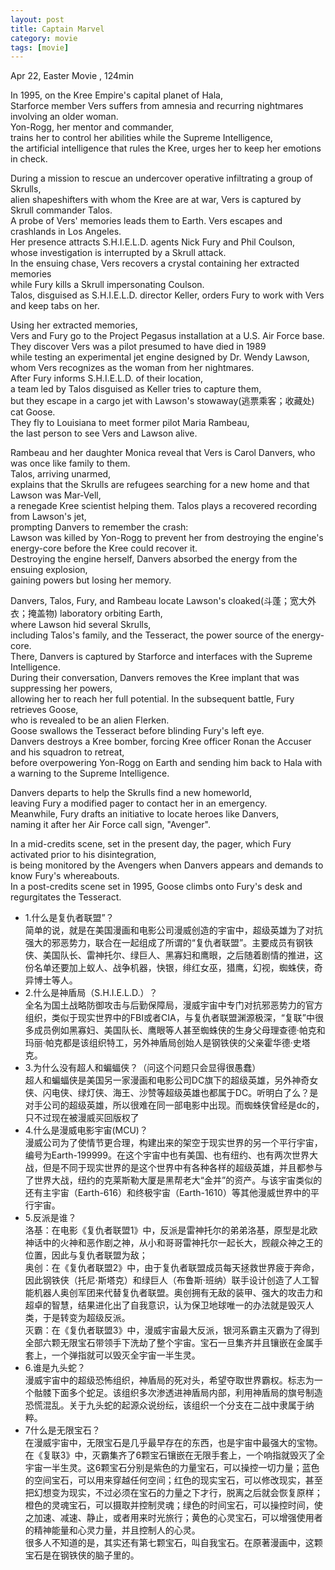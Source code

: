 ```yaml
---
layout: post
title: Captain Marvel
category: movie
tags: [movie]
---
```


Apr 22, Easter Movie , 124min 

In 1995, on the Kree Empire's capital planet of Hala,   
Starforce member Vers suffers from amnesia and recurring nightmares involving an older woman.   
Yon-Rogg, her mentor and commander,   
trains her to control her abilities while the Supreme Intelligence,   
the artificial intelligence that rules the Kree, urges her to keep her emotions in check.  

During a mission to rescue an undercover operative infiltrating a group of Skrulls,   
alien shapeshifters with whom the Kree are at war, Vers is captured by Skrull commander Talos.   
A probe of Vers' memories leads them to Earth. Vers escapes and crashlands in Los Angeles.   
Her presence attracts S.H.I.E.L.D. agents Nick Fury and Phil Coulson,   
whose investigation is interrupted by a Skrull attack.   
In the ensuing chase, Vers recovers a crystal containing her extracted memories   
while Fury kills a Skrull impersonating Coulson.   
Talos, disguised as S.H.I.E.L.D. director Keller, orders Fury to work with Vers and keep tabs on her.  

Using her extracted memories,   
Vers and Fury go to the Project Pegasus installation at a U.S. Air Force base.   
They discover Vers was a pilot presumed to have died in 1989   
while testing an experimental jet engine designed by Dr. Wendy Lawson,   
whom Vers recognizes as the woman from her nightmares.   
After Fury informs S.H.I.E.L.D. of their location,   
a team led by Talos disguised as Keller tries to capture them,   
but they escape in a cargo jet with Lawson's stowaway(逃票乘客；收藏处) cat Goose.   
They fly to Louisiana to meet former pilot Maria Rambeau,   
the last person to see Vers and Lawson alive.

Rambeau and her daughter Monica reveal that Vers is Carol Danvers, who was once like family to them.   
Talos, arriving unarmed,   
explains that the Skrulls are refugees searching for a new home and that Lawson was Mar-Vell,   
a renegade Kree scientist helping them. Talos plays a recovered recording from Lawson's jet,   
prompting Danvers to remember the crash:  
Lawson was killed by Yon-Rogg to prevent her from destroying the engine's energy-core before the Kree could recover it.   
Destroying the engine herself, Danvers absorbed the energy from the ensuing explosion,   
gaining powers but losing her memory.

Danvers, Talos, Fury, and Rambeau locate Lawson's cloaked(斗蓬；宽大外衣；掩盖物) laboratory orbiting Earth,  
where Lawson hid several Skrulls,   
including Talos's family, and the Tesseract, the power source of the energy-core.   
There, Danvers is captured by Starforce and interfaces with the Supreme Intelligence.   
During their conversation, Danvers removes the Kree implant that was suppressing her powers,   
allowing her to reach her full potential. In the subsequent battle, Fury retrieves Goose,   
who is revealed to be an alien Flerken.   
Goose swallows the Tesseract before blinding Fury's left eye.   
Danvers destroys a Kree bomber, forcing Kree officer Ronan the Accuser and his squadron to retreat,   
before overpowering Yon-Rogg on Earth and sending him back to Hala with a warning to the Supreme Intelligence.

Danvers departs to help the Skrulls find a new homeworld,   
leaving Fury a modified pager to contact her in an emergency.   
Meanwhile, Fury drafts an initiative to locate heroes like Danvers,   
naming it after her Air Force call sign, "Avenger".

In a mid-credits scene, set in the present day, the pager, which Fury activated prior to his disintegration,  
is being monitored by the Avengers when Danvers appears and demands to know Fury's whereabouts.  
In a post-credits scene set in 1995, Goose climbs onto Fury's desk and regurgitates the Tesseract.  


+ 1.什么是复仇者联盟”？  
简单的说，就是在美国漫画和电影公司漫威创造的宇宙中，超级英雄为了对抗强大的邪恶势力，联合在一起组成了所谓的“复仇者联盟”。主要成员有钢铁侠、美国队长、雷神托尔、绿巨人、黑寡妇和鹰眼，之后随着剧情的推进，这份名单还要加上蚁人、战争机器，快银，绯红女巫，猎鹰，幻视，蜘蛛侠，奇异博士等人。  
+ 2.什么是神盾局（S.H.I.E.L.D.）？  
全名为国土战略防御攻击与后勤保障局，漫威宇宙中专门对抗邪恶势力的官方组织，类似于现实世界中的FBI或者CIA，与复仇者联盟渊源极深，“复联”中很多成员例如黑寡妇、美国队长、鹰眼等人甚至蜘蛛侠的生身父母理查德·帕克和玛丽·帕克都是该组织特工，另外神盾局创始人是钢铁侠的父亲霍华德·史塔克。  
+ 3.为什么没有超人和蝙蝠侠？（问这个问题只会显得很愚蠢）  
超人和蝙蝠侠是美国另一家漫画和电影公司DC旗下的超级英雄，另外神奇女侠、闪电侠、绿灯侠、海王、沙赞等超级英雄也都属于DC。听明白了么？是对手公司的超级英雄，所以很难在同一部电影中出现。而蜘蛛侠曾经是dc的，只不过现在被漫威买回版权了  
+ 4.什么是漫威电影宇宙(MCU)？  
漫威公司为了使情节更合理，构建出来的架空于现实世界的另一个平行宇宙，编号为Earth-199999。在这个宇宙中也有美国、也有纽约、也有两次世界大战，但是不同于现实世界的是这个世界中有各种各样的超级英雄，并且都参与了世界大战，纽约的克莱斯勒大厦是黑帮老大“金并”的资产。与该宇宙类似的还有主宇宙（Earth-616）和终极宇宙（Earth-1610）等其他漫威世界中的平行宇宙。  
+ 5.反派是谁？  
洛基：在电影《复仇者联盟1》中，反派是雷神托尔的弟弟洛基，原型是北欧神话中的火神和恶作剧之神，从小和哥哥雷神托尔一起长大，觊觎众神之王的位置，因此与复仇者联盟为敌；  
奥创：在《复仇者联盟2》中，由于复仇者联盟成员每天拯救世界疲于奔命，因此钢铁侠（托尼·斯塔克）和绿巨人（布鲁斯·班纳）联手设计创造了人工智能机器人奥创军团来代替复仇者联盟。奥创拥有无敌的装甲、强大的攻击力和超卓的智慧，结果进化出了自我意识，认为保卫地球唯一的办法就是毁灭人类，于是转变为超级反派。  
灭霸：在《复仇者联盟3》中，漫威宇宙最大反派，银河系霸主灭霸为了得到全部六颗无限宝石带领手下洗劫了整个宇宙。宝石一旦集齐并且镶嵌在金属手套上，一个弹指就可以毁灭全宇宙一半生灵。  
+ 6.谁是九头蛇？  
漫威宇宙中的超级恐怖组织，神盾局的死对头，希望夺取世界霸权。标志为一个骷髅下面多个蛇足。该组织多次渗透进神盾局内部，利用神盾局的旗号制造恐慌混乱。关于九头蛇的起源众说纷纭，该组织一个分支在二战中隶属于纳粹。  
+ 7什么是无限宝石？  
在漫威宇宙中，无限宝石是几乎最早存在的东西，也是宇宙中最强大的宝物。在《复联3》中，灭霸集齐了6颗宝石镶嵌在无限手套上，一个响指就毁灭了全宇宙一半生灵。这6颗宝石分别是紫色的力量宝石，可以操控一切力量；蓝色的空间宝石，可以用来穿越任何空间；红色的现实宝石，可以修改现实，甚至把幻想变为现实，不过必须在宝石的力量之下才行，脱离之后就会恢复原样；橙色的灵魂宝石，可以摄取并控制灵魂；绿色的时间宝石，可以操控时间，使之加速、减速、静止，或者用来时光旅行；黄色的心灵宝石，可以增强使用者的精神能量和心灵力量，并且控制人的心灵。  
很多人不知道的是，其实还有第七颗宝石，叫自我宝石。在原著漫画中，这颗宝石是在钢铁侠的脑子里的。  
